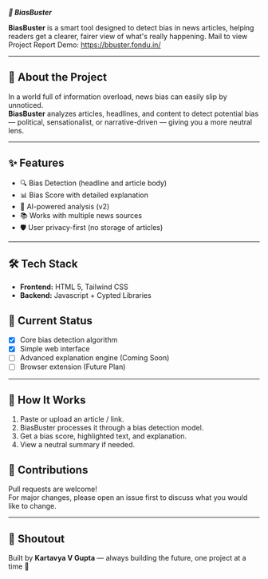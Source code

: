 ***📰 BiasBuster***

**BiasBuster** is a smart tool designed to detect bias in news articles, helping readers get a clearer, fairer view of what's really happening.
Mail to view Project Report 
Demo: https://bbuster.fondu.in/

---

## 🚀 About the Project

In a world full of information overload, news bias can easily slip by unnoticed.  
**BiasBuster** analyzes articles, headlines, and content to detect potential bias — political, sensationalist, or narrative-driven — giving you a more neutral lens.

---

## ✨ Features

- 🔍 Bias Detection (headline and article body)
- 📊 Bias Score with detailed explanation
- 🧠 AI-powered analysis (v2) 
- 📚 Works with multiple news sources
- 🛡️ User privacy-first (no storage of articles)

---

## 🛠️ Tech Stack

- **Frontend:** HTML 5, Tailwind CSS
- **Backend:** Javascript + Cypted Libraries


## 🚧 Current Status

- [x] Core bias detection algorithm
- [x] Simple web interface
- [ ] Advanced explanation engine (Coming Soon)
- [ ] Browser extension (Future Plan)

---

## 🧠 How It Works

1. Paste or upload an article / link.
2. BiasBuster processes it through a bias detection model.
3. Get a bias score, highlighted text, and explanation.
4. View a neutral summary if needed.


## 🤝 Contributions

Pull requests are welcome!  
For major changes, please open an issue first to discuss what you would like to change.

---

## 📢 Shoutout

Built by **Kartavya V Gupta** — always building the future, one project at a time 🚀
